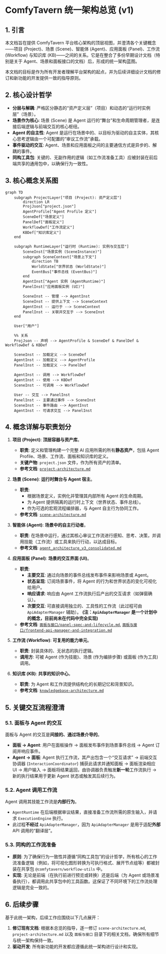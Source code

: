 # ComfyTavern 统一架构总览 (v1)

## 1. 引言

本文档旨在提供 ComfyTavern 平台核心架构的顶层视图，并澄清各个关键概念——项目 (Project)、场景 (Scene)、智能体 (Agent)、应用面板 (Panel)、工作流 (Workflow) 与知识库 (KB)——之间的关系。它是在整合了多份早期设计文档（特别是关于 Agent、场景和面板接口的文档）后，形成的统一架构蓝图。

本文档的目标是作为所有开发者理解平台架构的起点，并为后续详细设计文档的修订和新功能的开发提供一致的指导原则。

## 2. 核心设计哲学

*   **分层与解耦**: 严格区分静态的“资产定义层”（项目）和动态的“运行时实例层”（场景）。
*   **场景作为核心**: 场景 (Scene) 是 Agent 运行的“舞台”和生命周期管理者，是连接后端逻辑与前端交互的核心枢纽。
*   **Agent 的自主性**: Agent 是运行在场景中的、以目标为驱动的自主实体，其核心思考逻辑由一个可配置的“审议工作流”承载。
*   **事件驱动的交互**: Agent、场景和应用面板之间的主要通信方式是异步的、解耦的事件。
*   **同构工具包**: 关键的、无副作用的逻辑（如工作流准备工具）应被封装在前后端共享的通用包中，以确保行为一致性。

## 3. 核心概念关系图

```mermaid
graph TD
    subgraph ProjectLayer["项目 (Project): 资产定义层"]
        direction LR
        ProjJson["project.json"]
        AgentProfile["Agent Profile 定义"]
        SceneDef["场景定义"]
        PanelDef["面板定义"]
        WorkflowDef["工作流定义"]
        KBDef["知识库定义"]
    end

    subgraph RuntimeLayer["运行时 (Runtime): 实例与交互层"]
        SceneInst["场景实例 (SceneInstance)"]
        subgraph SceneContext["场景上下文"]
            direction TB
            WorldState["世界状态 (WorldState)"]
            EventBus["事件总线 (EventBus)"]
        end
        AgentInst["Agent 实例 (AgentRuntime)"]
        PanelInst["应用面板实例 (UI)"]

        SceneInst -- 管理 --> AgentInst
        SceneInst -- 提供上下文 --> SceneContext
        AgentInst -- 运行于 --> SceneContext
        PanelInst -- 关联并交互于 --> SceneInst
    end

    User["用户"]

    %% 关系
    ProjJson -- 声明 --> AgentProfile & SceneDef & PanelDef & WorkflowDef & KBDef

    SceneInst -- 加载定义 --> SceneDef
    AgentInst -- 加载定义 --> AgentProfile
    PanelInst -- 加载定义 --> PanelDef

    AgentInst -- 调用 --> WorkflowDef
    AgentInst -- 使用 --> KBDef
    SceneInst -- 可调用 --> WorkflowDef

    User -- 交互 --> PanelInst
    PanelInst -- 主要通过事件 --> SceneInst
    SceneInst -- 事件路由 --> AgentInst
    AgentInst -- 可请求交互 --> PanelInst
```

## 4. 概念详解与职责划分

1.  **项目 (Project)**: **顶层容器与资产库**。
    *   **职责**: 定义和管理构建一个完整 AI 应用所需的所有**静态资产**，包括 Agent Profile、场景、工作流、面板和知识库的定义。
    *   **关键产物**: `project.json` 文件，作为所有资产的清单。
    *   **参考文档**: [`project-architecture.md`](./project-architecture.md:1)

2.  **场景 (Scene)**: **运行时舞台与 Agent 宿主**。
    *   **职责**:
        *   根据场景定义，实例化并管理其内部所有 Agent 的生命周期。
        *   为 Agent 提供隔离的运行时上下文（世界状态、事件总线）。
        *   作为可选的宏观流程编排器，与 Agent 自主行为协同工作。
    *   **参考文档**: [`scene-architecture.md`](./scene-architecture.md:1)

3.  **智能体 (Agent)**: **场景中的自主行动者**。
    *   **职责**: 在场景中运行，通过其核心审议工作流进行感知、思考、决策，并调用技能（工作流）或工具来执行行动，以达成目标。
    *   **参考文档**: [`agent_architecture_v3_consolidated.md`](./agent_architecture_v3_consolidated.md:1)

4.  **应用面板 (Panel)**: **场景的交互界面 (UI)**。
    *   **职责**:
        *   **主要交互**: 通过向场景的事件总线发布事件来影响场景或 Agent。
        *   **状态呈现**: 订阅场景事件，将 Agent 的行为和世界状态的变化可视化给用户。
        *   **响应请求**: 响应由 Agent 工作流执行后产出的交互请求（如弹窗确认）。
        *   **次要交互**: 可直接调用独立的、工具性的工作流（此过程可由 `ApiAdapterManager` 辅助）。 **(注：`ApiAdapterManager` 是一个计划中的概念，目前尚未在代码中完全实现)**
    *   **参考文档**: [`面板与接口/panel-spec-and-lifecycle.md`](./面板与接口/panel-spec-and-lifecycle.md:1), [`面板与接口/frontend-api-manager-and-integration.md`](./面板与接口/frontend-api-manager-and-integration.md:1)

5.  **工作流 (Workflow)**: **可复用的能力单元**。
    *   **职责**: 封装具体的、无状态的执行逻辑。
    *   **调用方**: 可被 Agent (作为技能)、场景 (作为编排步骤) 或面板 (作为工具) 调用。

6.  **知识库 (KB)**: **共享的知识中心**。
    *   **职责**: 为 Agent 和工作流提供结构化的长期记忆和背景知识。
    *   **参考文档**: [`knowledgebase-architecture.md`](./knowledgebase-architecture.md:1)

## 5. 关键交互流程澄清

### 5.1. 面板与 Agent 的交互

面板与 Agent 的交互是**间接的、通过场景介导的**。

*   **面板 -> Agent**: 用户在面板操作 -> 面板发布事件到场景事件总线 -> Agent 订阅并响应事件。
*   **Agent -> 面板**: Agent 执行工作流，其产出包含一个“交互请求” -> 前端交互协调器 (`InteractionCoordinator`) 捕获此请求并通知面板 -> 面板渲染相应 UI -> 用户输入 -> 面板将结果返回，由协调器负责触发**新一轮**工作流执行 -> 新的执行结果用于更新 Agent 状态或触发其后续行为。

### 5.2. Agent 调用工作流

Agent 调用其技能工作流是**内部行为**。

*   `AgentRuntime` 在后端根据审议结果，直接准备工作流所需的原生输入，并请求 `ExecutionEngine` 执行。
*   此过程**不经过** `ApiAdapterManager`，因为 `ApiAdapterManager` 是用于适配**外部** API 调用的“翻译层”。

### 5.3. 同构的工作流准备

*   **原则**: 为了确保行为一致性并遵循“同构工具包”的设计哲学，所有核心的工作流准备逻辑（例如，将可视化图形转换为可执行格式、展开节点组等）都被封装在共享包 `@comfytavern/workflow-utils` 中。
*   **实现**: 无论是前端（在执行前进行预览或转换）还是后端（为 Agent 或场景准备执行），都调用此共享包中的工具函数。这保证了不同环境下的工作流处理逻辑是完全一致的。

## 6. 后续步骤

基于此统一架构，后续工作应围绕以下几点展开：

1.  **修订现有文档**: 根据本总览的指导，逐一修订 `scene-architecture.md`, `project-architecture.md` 以及 `面板与接口` 目录下的相关文档，确保所有细节与统一架构保持一致。
2.  **驱动开发**: 所有新功能的开发都应遵循此统一架构进行设计和实现。